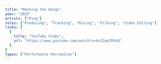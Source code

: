 ```yaml
---
title: "Mashing the Gongs"
year: "2025"
artists: ["Ping"]
roles: ["Producing", "Tracking", "Mixing", "Filming", "Video Editing"]
links: [
  {
    title: "YouTube Video",
    url: "https://www.youtube.com/watch?v=6vZ3apTPUz8"
  }
]
types: ["Performance Recreation"]
---
```

